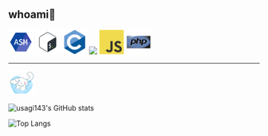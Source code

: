 <h2>whoami👋</h2>

<div class="tecnologias">
  <img src="https://github.com/usagi143/usagi143/blob/main/src/icons8-assembly-96.png?raw=true" height="50"/>
  <img src="https://github.com/usagi143/usagi143/blob/main/src/bash-scripting.svg?raw=true" height="50"/>
  <img src="https://github.com/usagi143/usagi143/blob/main/src/c-original.svg?raw=true" height="50"/>
  <img src = 'https://github.com/MarikIshtar007/MarikIshtar007/blob/master/images/python2.png' height='50'/> 
  <img src="https://github.com/usagi143/usagi143/blob/main/src/js.svg?raw=true" height="50"/>
  <img src="https://github.com/usagi143/usagi143/blob/main/src/php.svg?raw=true" height="50"/>
</div>

<hr>

<img src="https://github.com/usagi143/usagi143/blob/main/src/cinnamoroll.png?raw=true" height="50"/>

![usagi143's GitHub stats](https://github-readme-stats.vercel.app/api?username=usagi143&show_icons=true&theme=radical)

<!--  e.g. dark, radical, merko, gruvbox, tokyonight, onedark, cobalt, synthwave, highcontrast, dracula). -->
![Top Langs](https://github-readme-stats.vercel.app/api/top-langs/?username=usagi143&layout=compact&theme=radical)
